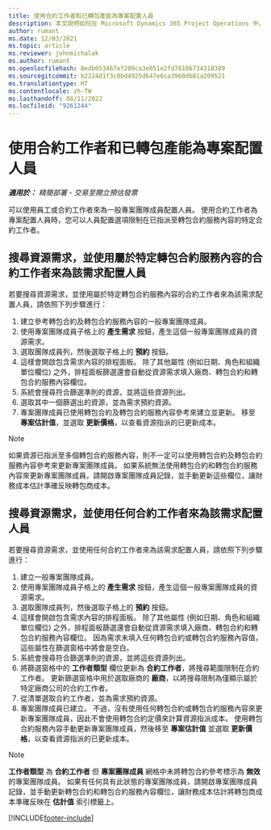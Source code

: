 ```yaml
---
title: 使用合約工作者和已轉包產能為專案配置人員
description: 本文說明如何在 Microsoft Dynamics 365 Project Operations 中，使用合約工作者或轉包的產能來為專案需求配置人員。
author: rumant
ms.date: 12/03/2021
ms.topic: article
ms.reviewer: johnmichalak
ms.author: rumant
ms.openlocfilehash: 8edb053467ef200ca3e051e2fd78106734318389
ms.sourcegitcommit: b2224d1f3c0bd4925d647e6ca3960db81a209521
ms.translationtype: HT
ms.contentlocale: zh-TW
ms.lasthandoff: 08/11/2022
ms.locfileid: "9261244"
---
```

# <a name="staffing-a-project-with-contract-workers-and-subcontracted-capacity"></a>使用合約工作者和已轉包產能為專案配置人員

_**適用於：** 精簡部署 - 交易至開立預估發票_

可以使用員工或合約工作者來為一般專案團隊成員配置人員。 使用合約工作者為專案配置人員時，您可以人員配置選項限制在已指派至轉包合約服務內容的特定合約工作者。 

## <a name="search-for-staff-resource-requirements-with-contract-workers-that-belong-to-a-specific-subcontract-line"></a>搜尋資源需求，並使用屬於特定轉包合約服務內容的合約工作者來為該需求配置人員

若要搜尋資源需求，並使用屬於特定轉包合約服務內容的合約工作者來為該需求配置人員，請依照下列步驟進行：

1. 建立參考轉包合約及轉包合約服務內容的一般專案團隊成員。
2. 使用專案團隊成員子格上的 **產生需求** 按鈕，產生這個一般專案團隊成員的資源需求。
3. 選取團隊成員列，然後選取子格上的 **預約** 按鈕。 
4. 這樣會開啟包含需求內容的排程面板。 除了其他屬性 (例如日期、角色和組織單位欄位) 之外，排程面板篩選還會自動從資源需求填入廠商、轉包合約和轉包合約服務內容欄位。
5. 系統會搜尋符合篩選準則的資源，並將這些資源列出。 
6. 選取其中一個篩選出的資源，並為需求預約資源。 
7. 專案團隊成員已使用轉包合約及轉包合約服務內容參考來建立並更新。 移至 **專案估計值**，並選取 **更新價格**，以查看資源指派的已更新成本。 

> [!NOTE]
> 如果資源已指派至多個轉包合約服務內容，則不一定可以使用轉包合約及轉包合約服務內容參考來更新專案團隊成員。 如果系統無法使用轉包合約和轉包合約服務內容來更新專案團隊成員，請開啟專案團隊成員記錄，並手動更新這些欄位，讓財務成本估計準確反映轉包商成本。

## <a name="search-for-and-staff-resource-requirements-with-any-contract-worker"></a>搜尋資源需求，並使用任何合約工作者來為該需求配置人員

若要搜尋資源需求，並使用任何合約工作者來為該需求配置人員，請依照下列步驟進行：

1. 建立一般專案團隊成員。
2. 使用專案團隊成員子格上的 **產生需求** 按鈕，產生這個一般專案團隊成員的資源需求。
3. 選取團隊成員列，然後選取子格上的 **預約** 按鈕。 
4. 這樣會開啟包含需求內容的排程面板。 除了其他屬性 (例如日期、角色和組織單位欄位) 之外，排程面板篩選還會自動從資源需求填入廠商、轉包合約和轉包合約服務內容欄位。 因為需求未填入任何轉包合約或轉包合約服務內容值，這些屬性在篩選窗格中將會是空白。
5. 系統會搜尋符合篩選準則的資源，並將這些資源列出。
6. 將篩選窗格中的 **工作者類型** 欄位更新為 **合約工作者**，將搜尋範圍限制在合約工作者。 更新篩選窗格中用於選取廠商的 **廠商**，以將搜尋限制為僅顯示屬於特定廠商公司的合約工作者。
7. 從清單選取合約工作者，並為需求預約資源。
8. 專案團隊成員已建立。 不過，沒有使用任何轉包合約或轉包合約服務內容來更新專案團隊成員，因此不會使用轉包合約定價來計算資源指派成本。 使用轉包合約服務內容手動更新專案團隊成員，然後移至 **專案估計值** 並選取 **更新價格**，以查看資源指派的已更新成本。

> [!NOTE]
> **工作者類型** 為 **合約工作者** 但 **專案團隊成員** 網格中未將轉包合約參考標示為 **無效** 的專案團隊成員。 如果有任何具有此狀態的專案團隊成員，請開啟專案團隊成員記錄，並手動更新轉包合約和轉包合約服務內容欄位，讓財務成本估計將轉包商成本準確反映在 **估計值** 索引標籤上。 


[!INCLUDE[footer-include](../../includes/footer-banner.md)]

